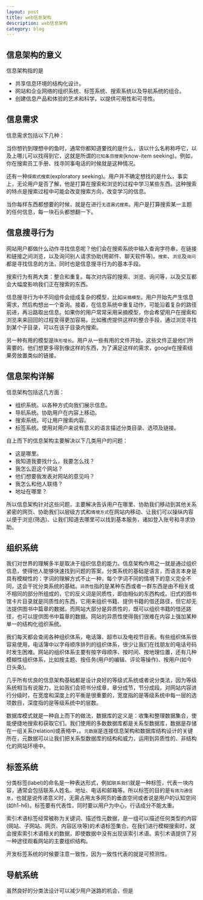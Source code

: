 ```yaml
---
layout: post
title: web信息架构
description: web信息架构
category: blog
---
```


信息架构的意义
-
信息架构指的是

* 共享信息环境的结构化设计。
* 网站和企业网络的组织系统、标签系统、搜索系统以及导航系统的组合。
* 创建信息产品和体验的艺术和科学，以提供可用性和可寻性。

信息需求
-
信息需求包括以下几种：

当你想钓到理想中的鱼时，通常你都知道要找的是什么，该以什么名称称呼它，以及上哪儿可以找得到它，这就是所谓的`已知条目搜索`(know-item seeking)。例如，你在搜索员工手册、找寻同事电话的时候就是这种情况。

还有一种`探索式搜索`(exploratory seeking)。用户并不确定想找的是什么，事实上，无论用户是否了解，他是打算在搜索和浏览的过程中学习某些东西。这种搜索的特点是搜索过程中可能会改变搜索方向，改变学习的信息。

当你每样东西都想要的时候，就是在进行`无遗漏式搜索`。用户是打算搜索某一主题的任何信息，每一块石头都想翻一下。

信息搜寻行为
-
网站用户都做什么动作寻找信息呢？他们会在搜索系统中输入查询字符串，在链接和链接之间浏览，以及询问别人请求协助(用邮件、聊天软件等)。`搜索`、`浏览`及`询问`都是寻找信息的方法，同时也是信息搜寻行为的基本手段。

搜索行为有两大类：整合和重复。每次对内容的搜索、浏览、询问等，以及交互都会大幅度影响我们正在搜索的东西。

信息搜寻行为中不同组件会组成复杂的模型，比如`采摘模型`。用户开始先产生信息需求，然后构想出一个查询。接着，在信息系统中重复动作，可能沿着复杂的路径前进，再沿路取出信息。如果你的用户常常采用采摘模型，你会希望用户在搜索和浏览来来回回的过程变得更加容易。比如雅虎提供这样的整合手段，通过浏览寻找到某个子目录，可以在该子目录内搜索。

另一种有用的模型是`珠形增长`。用户从一些有用的文件开始，这些文件正是他们所需要的。他们想更多得到像这样的东西，为了满足这样的需求，google在搜索结果旁放置类似的链接。

信息架构详解
-
信息架构包括这几方面：

* 组织系统。以各种方式向我们展示信息。
* 导航系统。协助用户在内容上移动。
* 搜索系统。可让用户搜索内容。
* 标签系统。使用对用户来说有意义的语言描述分类目录、选项及链接。

自上而下的信息架构主要解决以下几类用户的问题：

* 这是哪里。
* 我知道我要找什么，我要怎么找？
* 我怎么逛这个网站？
* 他们想要我发表对网站的意见吗？
* 我怎么和他人联络？
* 地址在哪里？

所以信息架构针对这些问题，主要解决告诉用户在哪里、协助我们移动到其他关系紧密的网页、协助我们以层级方式和`情境方式`在网站内移动、让我们可以操纵内容以便于浏览(筛选)、让我们知道去哪里可以找到基本服务，诸如登入账号和寻求协助。

组织系统
-
我们对世界的理解多半是取决于组织信息的能力。信息架构作用之一就是通过组织信息，使得他人能够快速找到问题的答案。分类系统的基础是语言，而语言本身是具有模糊性的：字词的理解方式不止一种，每个字词不同的情境下的意义完全不同，这会干扰分类系统的基础。`异质性`指的是某种东西或者一群东西是由不相关或不相同的部分所组成的，它的反义词是同质性，即由相似的东西构成。旧式的图书馆卡片目录就是同质性的东西，它用来组织书籍、提供书籍的借还路径，但它却无法提供图书中篇章的数据。而网站大部分是异质性的，既可以组织书籍的借还路径，也可以提供图书中篇章的数据。网站的异质性使得我们很难在内容上强加某种单一的结构化组织系统。

我们每天都会查阅各种组织体系，电话簿、超市以及电视节目表。有些组织体系很容易使用，电话簿中以字母顺序排列的组织体系，很少让我们在找朋友的电话号码时发生困难。网站的组织体系主要有按字母顺序、按时间、按地理位置，还有几种模糊性组织体系，比如按主题、按任务(用户的编辑、评论等操作)、按用户(如今日头条)。

几乎所有优良的信息架构基础都是设计良好的等级式系统或者说分类法，因为等级系统相当有说服力，比如我们会把书分成章，章分成节，节分成段。对网站内容进行分级时，在宽度和深度上的平衡是很重要的，宽度指的是等级系统中每一层的选项数目，深度指的是等级系统中的层数。

数据库模式就是一种自上而下的做法，数据库的定义是：收集和整理数据集合，使能便捷地搜索和获取它们。我们使用的多数数据库都是关系型数据库，数据是存储在一组关系(relation)或表格中，。`元数据`是连接信息架构和数据库结构设计的关键所在，元数据可以让我们把关系型数据库的结构和威力，运用到异质性的、非结构化的网站环境中。

标签系统
-
分类标签(label)的命名是一种表达形式，例如`联系我们`就是一种标签，代表一块内容，通常会包括联系人姓名、地址、电话和邮箱等。所以标签的目的是`有效沟通信息`，也就是说传递意义时，无需占用太多网页的垂直空间或者说是用户的认知空间(如h1-h6)。标签要有代表性，同时要以用户为中心，行话成分不能太重。

索引术语标签经常被称为关键词、描述性元数据，是一组可以描述任何类型的内容(网站、子网站、网页、内容区块等)的术语标签集合。在我们进行模糊搜索时，就会搜索索引术语相关的数据，即使数据中没有出现该索引术语。索引术语提供了另一种途径观看网站的主要组织结构。

开发标签系统的时候要注意一致性，因为一致性代表的就是可预测性。

导航系统
-
虽然良好的分类法设计可以减少用户迷路的机会，但是
